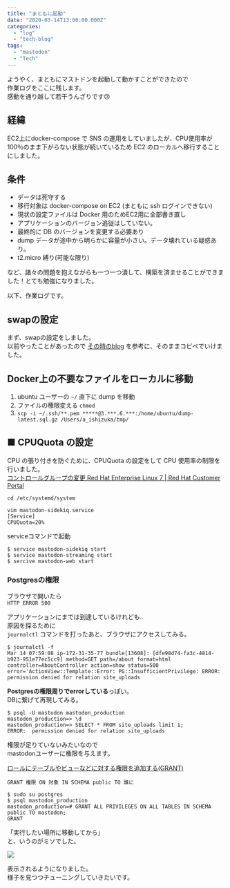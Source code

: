 ```yaml
---
title: "まともに起動"
date: "2020-03-14T13:00:00.000Z"
categories: 
  - "log"
  - "tech-blog"
tags: 
  - "mastodon"
  - "Tech"
---
```


ようやく、まともにマストドンを起動して動かすことができたので  
作業ログをここに残します。  
感動を通り越して若干うんざりです😢

## 経緯  
EC2上にdocker-compose で SNS の運用をしていましたが、CPU使用率が100％のまま下がらない状態が続いているため EC2 のローカルへ移行することにしました。

## 条件
- データは死守する  
- 移行対象は docker-compose on EC2 (まともに ssh ログインできない)
- 現状の設定ファイルは Docker 用のためEC2用に全部書き直し
- アプリケーションのバージョン追従はしていない。
- 最終的に DB のバージョンを変更する必要あり
- dump データが途中から明らかに容量が小さい。データ壊れている疑惑あり。
- t2.micro 縛り(可能な限り)

など、諸々の問題を抱えながらも一つ一つ潰して、構築を済ませることができました！とても勉強になりました。
  
以下、作業ログです。  
  
## swapの設定
まず、swapの設定をしました。  
以前やったことがあったので [その時のblog](https://suwa3.netlify.app/post/2019-12-17-db%e6%8e%a5%e7%b6%9a%e7%a2%ba%e7%ab%8berror/) を参考に、そのままコピペでいけました。

## Docker上の不要なファイルをローカルに移動

1. ubuntu ユーザーの `~/` 直下に dump を移動
2. ファイルの権限変える `chmod`
3. `scp -i ~/.ssh/**.pem *****@3.***.6.***:/home/ubuntu/dump-latest.sql.gz /Users/a_ishizuka/tmp/`

## ■ CPUQuota の設定
CPU の張り付きを防ぐために、CPUQuota の設定をして CPU 使用率の制限を行いました。  
[コントロールグループの変更 Red Hat Enterprise Linux 7 | Red Hat Customer Portal](https://access.redhat.com/documentation/ja-jp/red_hat_enterprise_linux/7/html/resource_management_guide/sec-modifying_control_groups)

```
cd /etc/systemd/system
```

```
vim mastodon-sidekiq.service
[Service]
CPUQuota=20%
```

serviceコマンドで起動

```
$ service mastodon-sidekiq start
$ service mastodon-streaming start
$ sercive mastodon-web start
```

### Postgresの権限

ブラウザで開いたら  
`HTTP ERROR 500`

アプリケーションにまでは到達しているけれども..  
原因を探るために  
`journalctl` コマンドを打ったあと、ブラウザにアクセスしてみる。

```
$ journalctl -f
Mar 14 07:59:08 ip-172-31-35-77 bundle[13608]: [dfe98d74-fa3c-4814-b923-951e77ec5cc9] method=GET path=/about format=html controller=AboutController action=show status=500 error='ActionView::Template::Error: PG::InsufficientPrivilege: ERROR:  permission denied for relation site_uploads
```

**Postgresの権限周りでerrorしている**っぽい。  
DBに繋げて再現してみる。

```
$ psql -U mastodon mastodon_production
mastodon_production=> \d
mastodon_production=> SELECT * FROM site_uploads limit 1;
ERROR:  permission denied for relation site_uploads
```

権限が足りていないみたいなので  
mastodonユーザーに権限を与えます。

[ロールにテーブルやビューなどに対する権限を追加する(GRANT)](https://www.dbonline.jp/postgresql/role/index3.html)

`GRANT 権限 ON 対象 IN SCHEMA public TO 誰に`

```
$ sudo su postgres
$ psql mastodon_production
mastodon_production=# GRANT ALL PRIVILEGES ON ALL TABLES IN SCHEMA public TO mastodon;
GRANT
```

「実行したい場所に移動してから」  
と、いうのがミソでした。

![](/images/スクリーンショット-2020-03-15-0.25.45.png)

表示されるようになりました。  
様子を見つつチューニングしていきたいです。
